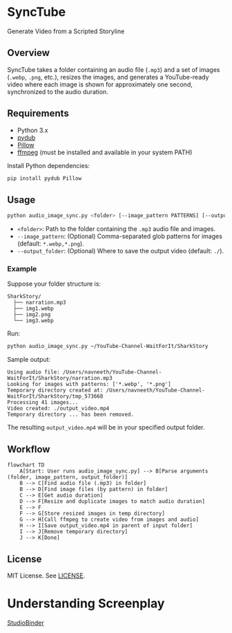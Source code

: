 # SyncTube

Generate Video from a Scripted Storyline

## Overview

SyncTube takes a folder containing an audio file (`.mp3`) and a set of images (`.webp`, `.png`, etc.), resizes the images, and generates a YouTube-ready video where each image is shown for approximately one second, synchronized to the audio duration.

## Requirements

- Python 3.x
- [pydub](https://github.com/jiaaro/pydub)
- [Pillow](https://python-pillow.org/)
- [ffmpeg](https://ffmpeg.org/) (must be installed and available in your system PATH)

Install Python dependencies:

```sh
pip install pydub Pillow
```

## Usage

```sh
python audio_image_sync.py <folder> [--image_pattern PATTERNS] [--output_folder OUTPUT]
```

- `<folder>`: Path to the folder containing the `.mp3` audio file and images.
- `--image_pattern`: (Optional) Comma-separated glob patterns for images (default: `*.webp,*.png`).
- `--output_folder`: (Optional) Where to save the output video (default: `./`).

### Example

Suppose your folder structure is:

```
SharkStory/
  ├── narration.mp3
  ├── img1.webp
  ├── img2.png
  └── img3.webp
```

Run:

```sh
python audio_image_sync.py ~/YouTube-Channel-WaitForIt/SharkStory
```

Sample output:

```
Using audio file: /Users/navneeth/YouTube-Channel-WaitForIt/SharkStory/narration.mp3
Looking for images with patterns: ['*.webp', '*.png']
Temporary directory created at: /Users/navneeth/YouTube-Channel-WaitForIt/SharkStory/tmp_573668
Processing 41 images...
Video created: ./output_video.mp4
Temporary directory ... has been removed.
```

The resulting `output_video.mp4` will be in your specified output folder.

## Workflow

```mermaid
flowchart TD
    A[Start: User runs audio_image_sync.py] --> B[Parse arguments (folder, image_pattern, output_folder)]
    B --> C[Find audio file (.mp3) in folder]
    B --> D[Find image files (by pattern) in folder]
    C --> E[Get audio duration]
    D --> F[Resize and duplicate images to match audio duration]
    E --> F
    F --> G[Store resized images in temp directory]
    G --> H[Call ffmpeg to create video from images and audio]
    H --> I[Save output_video.mp4 in parent of input folder]
    I --> J[Remove temporary directory]
    J --> K[Done]
```

## License

MIT License. See [LICENSE](LICENSE).

# Understanding Screenplay

[StudioBinder](https://www.studiobinder.com/blog/animation-scripts/)